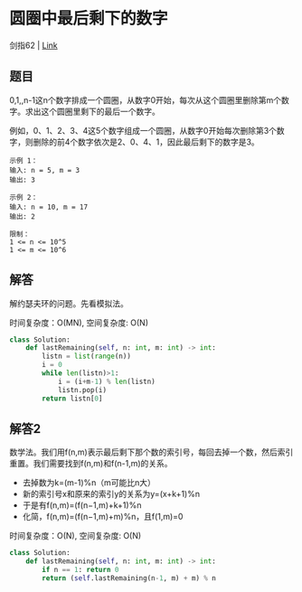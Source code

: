 # 圆圈中最后剩下的数字
剑指62 | [Link](https://leetcode-cn.com/problems/yuan-quan-zhong-zui-hou-sheng-xia-de-shu-zi-lcof/)

## 题目
0,1,,n-1这n个数字排成一个圆圈，从数字0开始，每次从这个圆圈里删除第m个数字。求出这个圆圈里剩下的最后一个数字。

例如，0、1、2、3、4这5个数字组成一个圆圈，从数字0开始每次删除第3个数字，则删除的前4个数字依次是2、0、4、1，因此最后剩下的数字是3。
```
示例 1：
输入: n = 5, m = 3
输出: 3

示例 2：
输入: n = 10, m = 17
输出: 2

限制：
1 <= n <= 10^5
1 <= m <= 10^6
```

## 解答
解约瑟夫环的问题。先看模拟法。

时间复杂度：O(MN), 空间复杂度: O(N)
```python
class Solution:
    def lastRemaining(self, n: int, m: int) -> int:
        listn = list(range(n))
        i = 0
        while len(listn)>1:
            i = (i+m-1) % len(listn)
            listn.pop(i)
        return listn[0]
```

## 解答2
数学法。我们用f(n,m)表示最后剩下那个数的索引号，每回去掉一个数，然后索引重置。我们需要找到f(n,m)和f(n-1,m)的关系。
* 去掉数为k=(m-1)%n（m可能比n大）
* 新的索引号x和原来的索引y的关系为y=(x+k+1)%n
* 于是有f(n,m)=(f(n−1,m)+k+1)%n
* 化简，f(n,m)=(f(n−1,m)+m)%n，且f(1,m)=0

时间复杂度：O(N), 空间复杂度: O(N)
```python
class Solution:
    def lastRemaining(self, n: int, m: int) -> int:
        if n == 1: return 0
        return (self.lastRemaining(n-1, m) + m) % n
```